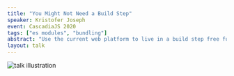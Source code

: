 ```yaml
---
title: "You Might Not Need a Build Step"
speaker: Kristofer Joseph
event: CascadiaJS 2020
tags: ["es modules", "bundling"]
abstract: "Use the current web platform to live in a build step free future today."
layout: talk
---
```

![talk illustration](https://2020.cascadiajs.com/images/speakers/kj-illustration.png)
